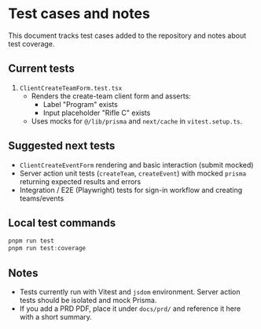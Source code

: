 # Test cases and notes

This document tracks test cases added to the repository and notes about test coverage.

## Current tests

1. `ClientCreateTeamForm.test.tsx`
   - Renders the create-team client form and asserts:
     - Label "Program" exists
     - Input placeholder "Rifle C" exists
   - Uses mocks for `@/lib/prisma` and `next/cache` in `vitest.setup.ts`.

## Suggested next tests

- `ClientCreateEventForm` rendering and basic interaction (submit mocked)
- Server action unit tests (`createTeam`, `createEvent`) with mocked `prisma` returning expected results and errors
- Integration / E2E (Playwright) tests for sign-in workflow and creating teams/events

## Local test commands

```powershell
pnpm run test
pnpm run test:coverage
```

## Notes

- Tests currently run with Vitest and `jsdom` environment. Server action tests should be isolated and mock Prisma.
- If you add a PRD PDF, place it under `docs/prd/` and reference it here with a short summary.
